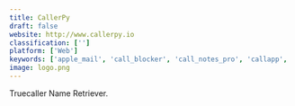```yaml
---
title: CallerPy
draft: false 
website: http://www.callerpy.io
classification: ['']
platform: ['Web']
keywords: ['apple_mail', 'call_blocker', 'call_notes_pro', 'callapp', 'circleback', 'fcorp_id_book', 'identified_caller', 'kontact_-_kaddressbook', 'number_checker._all_world', 'number_guru', 'open_contacts', 'peekyou', 'phone2location', 'sync.me', 'trapcall', 'truecaller', 'whomen', 'whoscall']
image: logo.png
---
```

Truecaller Name Retriever.